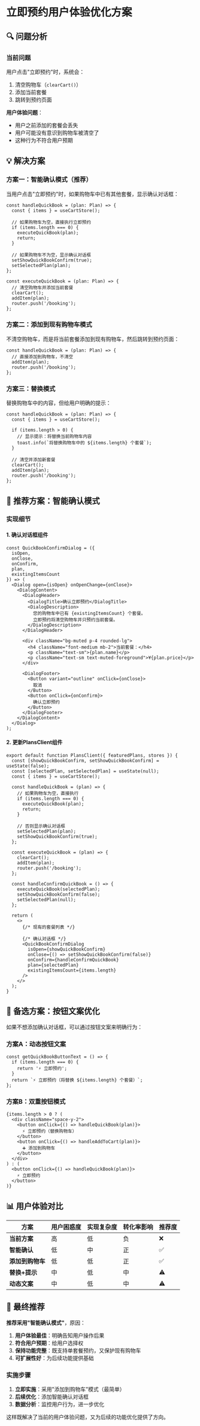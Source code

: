 # 立即预约用户体验优化方案

## 🔍 问题分析

### 当前问题
用户点击"立即预约"时，系统会：
1. 清空购物车（`clearCart()`）
2. 添加当前套餐
3. 跳转到预约页面

**用户体验问题**：
- 用户之前添加的套餐会丢失
- 用户可能没有意识到购物车被清空了
- 这种行为不符合用户预期

## 💡 解决方案

### 方案一：智能确认模式（推荐）

当用户点击"立即预约"时，如果购物车中已有其他套餐，显示确认对话框：

```tsx
const handleQuickBook = (plan: Plan) => {
  const { items } = useCartStore();
  
  // 如果购物车为空，直接执行立即预约
  if (items.length === 0) {
    executeQuickBook(plan);
    return;
  }
  
  // 如果购物车不为空，显示确认对话框
  setShowQuickBookConfirm(true);
  setSelectedPlan(plan);
};

const executeQuickBook = (plan: Plan) => {
  // 清空购物车并添加当前套餐
  clearCart();
  addItem(plan);
  router.push('/booking');
};
```

### 方案二：添加到现有购物车模式

不清空购物车，而是将当前套餐添加到现有购物车，然后跳转到预约页面：

```tsx
const handleQuickBook = (plan: Plan) => {
  // 直接添加到购物车，不清空
  addItem(plan);
  router.push('/booking');
};
```

### 方案三：替换模式

替换购物车中的内容，但给用户明确的提示：

```tsx
const handleQuickBook = (plan: Plan) => {
  const { items } = useCartStore();
  
  if (items.length > 0) {
    // 显示提示：将替换当前购物车内容
    toast.info(`将替换购物车中的 ${items.length} 个套餐`);
  }
  
  // 清空并添加新套餐
  clearCart();
  addItem(plan);
  router.push('/booking');
};
```

## 🎯 推荐方案：智能确认模式

### 实现细节

#### 1. 确认对话框组件
```tsx
const QuickBookConfirmDialog = ({ 
  isOpen, 
  onClose, 
  onConfirm, 
  plan, 
  existingItemsCount 
}) => (
  <Dialog open={isOpen} onOpenChange={onClose}>
    <DialogContent>
      <DialogHeader>
        <DialogTitle>确认立即预约</DialogTitle>
        <DialogDescription>
          您的购物车中已有 {existingItemsCount} 个套餐。
          立即预约将清空购物车并只预约当前套餐。
        </DialogDescription>
      </DialogHeader>
      
      <div className="bg-muted p-4 rounded-lg">
        <h4 className="font-medium mb-2">当前套餐：</h4>
        <p className="text-sm">{plan.name}</p>
        <p className="text-sm text-muted-foreground">¥{plan.price}</p>
      </div>
      
      <DialogFooter>
        <Button variant="outline" onClick={onClose}>
          取消
        </Button>
        <Button onClick={onConfirm}>
          确认立即预约
        </Button>
      </DialogFooter>
    </DialogContent>
  </Dialog>
);
```

#### 2. 更新PlansClient组件
```tsx
export default function PlansClient({ featuredPlans, stores }) {
  const [showQuickBookConfirm, setShowQuickBookConfirm] = useState(false);
  const [selectedPlan, setSelectedPlan] = useState(null);
  const { items } = useCartStore();

  const handleQuickBook = (plan) => {
    // 如果购物车为空，直接执行
    if (items.length === 0) {
      executeQuickBook(plan);
      return;
    }
    
    // 否则显示确认对话框
    setSelectedPlan(plan);
    setShowQuickBookConfirm(true);
  };

  const executeQuickBook = (plan) => {
    clearCart();
    addItem(plan);
    router.push('/booking');
  };

  const handleConfirmQuickBook = () => {
    executeQuickBook(selectedPlan);
    setShowQuickBookConfirm(false);
    setSelectedPlan(null);
  };

  return (
    <>
      {/* 现有的套餐列表 */}
      
      {/* 确认对话框 */}
      <QuickBookConfirmDialog
        isOpen={showQuickBookConfirm}
        onClose={() => setShowQuickBookConfirm(false)}
        onConfirm={handleConfirmQuickBook}
        plan={selectedPlan}
        existingItemsCount={items.length}
      />
    </>
  );
}
```

## 🔄 备选方案：按钮文案优化

如果不想添加确认对话框，可以通过按钮文案来明确行为：

### 方案A：动态按钮文案
```tsx
const getQuickBookButtonText = () => {
  if (items.length === 0) {
    return '⚡ 立即预约';
  }
  return `⚡ 立即预约（将替换 ${items.length} 个套餐）`;
};
```

### 方案B：双重按钮模式
```tsx
{items.length > 0 ? (
  <div className="space-y-2">
    <button onClick={() => handleQuickBook(plan)}>
      ⚡ 立即预约（替换购物车）
    </button>
    <button onClick={() => handleAddToCart(plan)}>
      ➕ 添加到购物车
    </button>
  </div>
) : (
  <button onClick={() => handleQuickBook(plan)}>
    ⚡ 立即预约
  </button>
)}
```

## 📊 用户体验对比

| 方案 | 用户困惑度 | 实现复杂度 | 转化率影响 | 推荐度 |
|------|------------|------------|------------|--------|
| **当前方案** | 高 | 低 | 负 | ❌ |
| **智能确认** | 低 | 中 | 正 | ✅ |
| **添加到购物车** | 低 | 低 | 正 | ✅ |
| **替换+提示** | 中 | 低 | 中 | ⚠️ |
| **动态文案** | 中 | 低 | 中 | ⚠️ |

## 🎯 最终推荐

**推荐采用"智能确认模式"**，原因：

1. **用户体验最佳**：明确告知用户操作后果
2. **符合用户预期**：给用户选择权
3. **保持功能完整**：既支持单套餐预约，又保护现有购物车
4. **可扩展性好**：为后续功能提供基础

### 实施步骤

1. **立即实施**：采用"添加到购物车"模式（最简单）
2. **后续优化**：添加智能确认对话框
3. **数据分析**：监控用户行为，进一步优化

这样既解决了当前的用户体验问题，又为后续的功能优化提供了方向。

